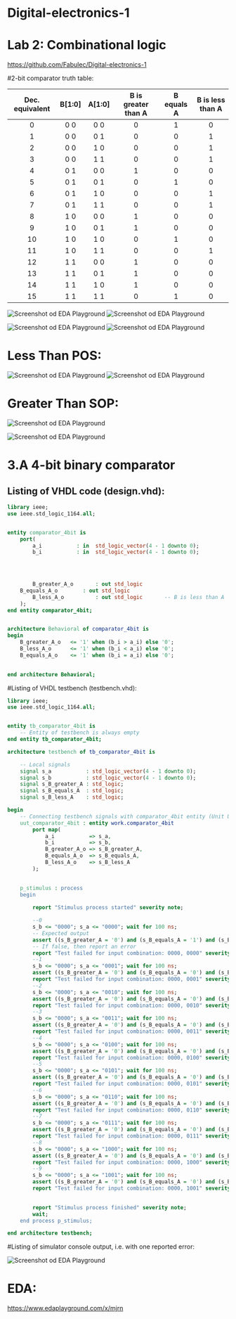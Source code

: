 # Digital-electronics-1

# Lab 2: Combinational logic

https://github.com/Fabulec/Digital-electronics-1

 #2-bit comparator truth table:

| **Dec. equivalent** | **B[1:0]** | **A[1:0]** | **B is greater than A** | **B equals A** | **B is less than A** |
| :-: 		      | :-: 	   | :-:        | :-: 			  | :-: 	   | :-: 		  |
| 0  		      | 0 0        | 0 0        | 0 			  | 1 		   | 0 			  |
| 1  		      | 0 0        | 0 1        | 0 			  | 0 		   | 1 			  |
| 2  		      | 0 0        | 1 0        | 0 			  | 0 		   | 1 			  |
| 3  		      | 0 0        | 1 1        | 0 			  | 0 		   | 1 			  |
| 4  		      | 0 1        | 0 0 	| 1 			  | 0 		   | 0 			  |
| 5  		      | 0 1        | 0 1 	| 0 			  | 1 		   | 0 			  |
| 6                   | 0 1        | 1 0 	| 0 			  | 0 		   | 1			  |
| 7                   | 0 1        | 1 1 	| 0 			  | 0		   | 1			  | 
| 8                   | 1 0        | 0 0 	| 1 			  | 0 		   | 0 			  |  
| 9                   | 1 0        | 0 1 	| 1 			  | 0 		   | 0			  |
| 10                  | 1 0        | 1 0 	| 0 			  | 1 		   | 0			  |
| 11 		      | 1 0        | 1 1 	| 0 			  | 0 		   | 1			  |
| 12 		      | 1 1        | 0 0 	| 1 			  | 0 		   | 0			  |
| 13 		      | 1 1        | 0 1 	| 1 			  | 0 		   | 0			  |
| 14 		      | 1 1        | 1 0 	| 1 			  | 0 		   | 0 			  |
| 15 		      | 1 1        | 1 1 	| 0 			  | 1 		   | 0 			  |




![Screenshot od EDA Playground](Image/BmensieAvzorec.png)
![Screenshot od EDA Playground](Image/brovnasaAvzorec.png)


![Screenshot od EDA Playground](Image/tabulka1.png)
![Screenshot od EDA Playground](Image/BvacsieAvzorec.png)



# Less Than POS:

![Screenshot od EDA Playground](Image/lessthanposgraph.png)
![Screenshot od EDA Playground](Image/lesstahnposvzorec.png)

# Greater Than SOP:

![Screenshot od EDA Playground](Image/greaterthansopgraph.png)

![Screenshot od EDA Playground](Image/greaterthansopvzorec.png)





# 3.A 4-bit binary comparator

## Listing of VHDL code (design.vhd):

```vhdl
library ieee;
use ieee.std_logic_1164.all;


entity comparator_4bit is
    port(
        a_i           : in  std_logic_vector(4 - 1 downto 0);
        b_i           : in  std_logic_vector(4 - 1 downto 0);


        
        
        B_greater_A_o    	: out std_logic
	B_equals_A_o    	: out std_logic
        B_less_A_o   	 	: out std_logic       -- B is less than A
    );
end entity comparator_4bit;


architecture Behavioral of comparator_4bit is
begin
	B_greater_A_o   <= '1' when (b_i > a_i) else '0';
    B_less_A_o   	<= '1' when (b_i < a_i) else '0';
	B_equals_A_o    <= '1' when (b_i = a_i) else '0';

    
end architecture Behavioral;
```








#Listing of VHDL testbench (testbench.vhd):



```vhdl
library ieee;
use ieee.std_logic_1164.all;


entity tb_comparator_4bit is
    -- Entity of testbench is always empty
end entity tb_comparator_4bit;

architecture testbench of tb_comparator_4bit is

    -- Local signals
    signal s_a           : std_logic_vector(4 - 1 downto 0);
    signal s_b           : std_logic_vector(4 - 1 downto 0);
    signal s_B_greater_A : std_logic;
    signal s_B_equals_A  : std_logic;
    signal s_B_less_A    : std_logic;

begin
    -- Connecting testbench signals with comparator_4bit entity (Unit Under Test)
    uut_comparator_4bit : entity work.comparator_4bit
        port map(
            a_i           => s_a,
            b_i           => s_b,
            B_greater_A_o => s_B_greater_A,
            B_equals_A_o  => s_B_equals_A,
            B_less_A_o    => s_B_less_A
        );

    
    p_stimulus : process
    begin
        
        report "Stimulus process started" severity note;

        --0
        s_b <= "0000"; s_a <= "0000"; wait for 100 ns;
        -- Expected output
        assert ((s_B_greater_A = '0') and (s_B_equals_A = '1') and (s_B_less_A = '0'))
        -- If false, then report an error
        report "Test failed for input combination: 0000, 0000" severity error;
        --1     
        s_b <= "0000"; s_a <= "0001"; wait for 100 ns;
        assert ((s_B_greater_A = '0') and (s_B_equals_A = '0') and (s_B_less_A = '1'))
        report "Test failed for input combination: 0000, 0001" severity error;
        --2
        s_b <= "0000"; s_a <= "0010"; wait for 100 ns;
        assert ((s_B_greater_A = '0') and (s_B_equals_A = '0') and (s_B_less_A = '1'))
        report "Test failed for input combination: 0000, 0010" severity error;
        --3
        s_b <= "0000"; s_a <= "0011"; wait for 100 ns;
        assert ((s_B_greater_A = '0') and (s_B_equals_A = '0') and (s_B_less_A = '1'))
        report "Test failed for input combination: 0000, 0011" severity error;
        --4
        s_b <= "0000"; s_a <= "0100"; wait for 100 ns;
        assert ((s_B_greater_A = '0') and (s_B_equals_A = '0') and (s_B_less_A = '1'))
        report "Test failed for input combination: 0000, 0100" severity error;
        --5
        s_b <= "0000"; s_a <= "0101"; wait for 100 ns;
        assert ((s_B_greater_A = '0') and (s_B_equals_A = '0') and (s_B_less_A = '1'))
        report "Test failed for input combination: 0000, 0101" severity error;
        --6
        s_b <= "0000"; s_a <= "0110"; wait for 100 ns;
        assert ((s_B_greater_A = '0') and (s_B_equals_A = '0') and (s_B_less_A = '1'))
        report "Test failed for input combination: 0000, 0110" severity error;
        --7
        s_b <= "0000"; s_a <= "0111"; wait for 100 ns;
        assert ((s_B_greater_A = '0') and (s_B_equals_A = '0') and (s_B_less_A = '1'))
        report "Test failed for input combination: 0000, 0111" severity error;
        --8
        s_b <= "0000"; s_a <= "1000"; wait for 100 ns;
        assert ((s_B_greater_A = '0') and (s_B_equals_A = '0') and (s_B_less_A = '1'))
        report "Test failed for input combination: 0000, 1000" severity error;
        --9
        s_b <= "0000"; s_a <= "1001"; wait for 100 ns;
        assert ((s_B_greater_A = '0') and (s_B_equals_A = '0') and (s_B_less_A = '1'))
        report "Test failed for input combination: 0000, 1001" severity error;

      
        report "Stimulus process finished" severity note;
        wait;
    end process p_stimulus;

end architecture testbench;

```

#Listing of simulator console output, i.e. with one reported error:


![Screenshot od EDA Playground](Image/error.png)


# EDA:

https://www.edaplayground.com/x/mjrn


